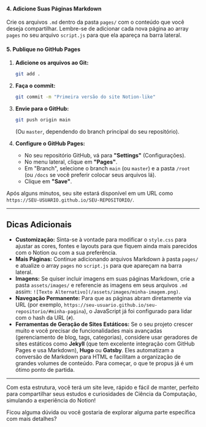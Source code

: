 #### 4. Adicione Suas Páginas Markdown

Crie os arquivos `.md` dentro da pasta `pages/` com o conteúdo que você deseja compartilhar. Lembre-se de adicionar cada nova página ao array `pages` no seu arquivo `script.js` para que ela apareça na barra lateral.

#### 5. Publique no GitHub Pages

1.  **Adicione os arquivos ao Git:**
    ```bash
    git add .
    ```
2.  **Faça o commit:**
    ```bash
    git commit -m "Primeira versão do site Notion-like"
    ```
3.  **Envie para o GitHub:**
    ```bash
    git push origin main
    ```
    (Ou `master`, dependendo do branch principal do seu repositório).

4.  **Configure o GitHub Pages:**
    * No seu repositório GitHub, vá para **"Settings"** (Configurações).
    * No menu lateral, clique em **"Pages"**.
    * Em "Branch", selecione o branch `main` (ou `master`) e a pasta `/root` (ou `/docs` se você preferir colocar seus arquivos lá).
    * Clique em **"Save"**.

Após alguns minutos, seu site estará disponível em um URL como `https://SEU-USUARIO.github.io/SEU-REPOSITORIO/`.

---

## Dicas Adicionais

* **Customização:** Sinta-se à vontade para modificar o `style.css` para ajustar as cores, fontes e layouts para que fiquem ainda mais parecidos com o Notion ou com a sua preferência.
* **Mais Páginas:** Continue adicionando arquivos Markdown à pasta `pages/` e atualize o array `pages` no `script.js` para que apareçam na barra lateral.
* **Imagens:** Se quiser incluir imagens em suas páginas Markdown, crie a pasta `assets/images/` e referencie as imagens em seus arquivos `.md` assim: `![Texto Alternativo](/assets/images/minha-imagem.png)`.
* **Navegação Permanente:** Para que as páginas abram diretamente via URL (por exemplo, `https://seu-usuario.github.io/seu-repositorio/#minha-pagina`), o JavaScript já foi configurado para lidar com o hash da URL (`#`).
* **Ferramentas de Geração de Sites Estáticos:** Se o seu projeto crescer muito e você precisar de funcionalidades mais avançadas (gerenciamento de blog, tags, categorias), considere usar geradores de sites estáticos como **Jekyll** (que tem excelente integração com GitHub Pages e usa Markdown), **Hugo** ou **Gatsby**. Eles automatizam a conversão de Markdown para HTML e facilitam a organização de grandes volumes de conteúdo. Para começar, o que te propus já é um ótimo ponto de partida.

---

Com esta estrutura, você terá um site leve, rápido e fácil de manter, perfeito para compartilhar seus estudos e curiosidades de Ciência da Computação, simulando a experiência do Notion!

Ficou alguma dúvida ou você gostaria de explorar alguma parte específica com mais detalhes?